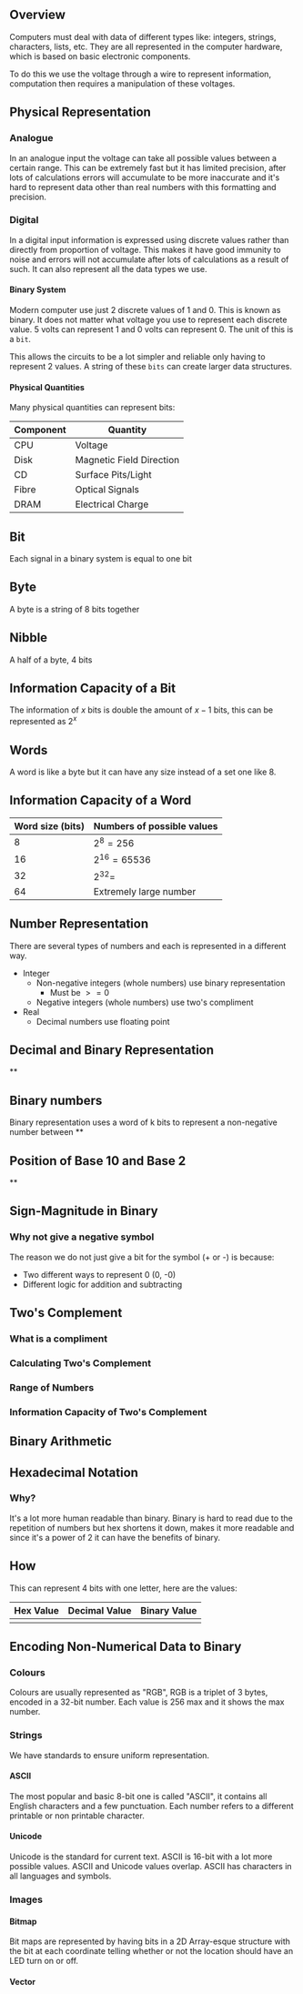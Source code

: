 ## Overview
Computers must deal with data of different types like: integers, strings, characters, lists, etc.
They are all represented in the computer hardware, which is based on basic electronic components.

To do this we use the voltage through a wire to represent information, computation then requires a manipulation of these voltages.
## Physical Representation
### Analogue
In an analogue input the voltage can take all possible values between a certain range.
This can be extremely fast but it has limited precision, after lots of calculations errors will accumulate to be more inaccurate and it's hard to represent data other than real numbers with this formatting and precision.
### Digital
In a digital input information is expressed using discrete values rather than directly from proportion of voltage. This makes it have good immunity to noise and errors will not accumulate after lots of calculations as a result of such. It can also represent all the data types we use.
#### Binary System
Modern computer use just 2 discrete values of 1 and 0. This is known as binary. It does not matter what voltage you use to represent each discrete value. 5 volts can represent 1 and 0 volts can represent 0. The unit of this is a `bit`.

This allows the circuits to be a lot simpler and reliable only having to represent 2 values. A string of these `bits` can create larger data structures.
#### Physical Quantities
Many physical quantities can represent bits:

| Component | Quantity                 |
| --------- | ------------------------ |
| CPU       | Voltage                  |
| Disk      | Magnetic Field Direction |
| CD        | Surface Pits/Light       |
| Fibre     | Optical Signals          |
| DRAM      | Electrical Charge        |
## Bit
Each signal in a binary system is equal to one bit
## Byte
A byte is a string of 8 bits together
## Nibble
A half of a byte, 4 bits
## Information Capacity of a Bit
The information of $x$ bits is double the amount of $x-1$ bits, this can be represented as $2^x$
## Words
A word is like a byte but it can have any size instead of a set one like 8. 
## Information Capacity of a Word
| Word size (bits) | Numbers of possible values |
| ---------------- | -------------------------- |
| 8                | $2^8 = 256$                |
| 16               | $2^{16} =65536$            |
| 32               | $2^{32}=$                  |
| 64               | Extremely large number     |
## Number Representation
There are several types of numbers and each is represented in a different way.
- Integer
	- Non-negative integers (whole numbers) use binary representation
		- Must be $>=0$
	- Negative integers (whole numbers) use two's compliment
- Real
	- Decimal numbers use floating point
## Decimal and Binary Representation
**
## Binary numbers
Binary representation uses a word of k bits to represent a non-negative number between
**
## Position of Base 10 and Base 2
**
## Sign-Magnitude in Binary
### Why not give a negative symbol
The reason we do not just give a bit for the symbol (+ or -) is because:
- Two different ways to represent 0 (0, -0)
- Different logic for addition and subtracting
## Two's Complement
### What is a compliment
### Calculating Two's Complement
### Range of Numbers
### Information Capacity of Two's Complement
## Binary Arithmetic
## Hexadecimal Notation
### Why?
It's a lot more human readable than binary. Binary is hard to read due to the repetition of numbers but hex shortens it down, makes it more readable and since it's a power of 2 it can have the benefits of binary.
## How
This can represent 4 bits with one letter, here are the values:

| Hex Value | Decimal Value | Binary Value |
| --------- | ------------- | ------------ |
|           |               |              |
## Encoding Non-Numerical Data to Binary
### Colours
Colours are usually represented as "RGB", RGB is a triplet of 3 bytes, encoded in a 32-bit number. Each value is 256 max and it shows the max number.
### Strings
We have standards to ensure uniform representation.
#### ASCII
The most popular and basic 8-bit one is called "ASCII", it contains all English characters and a few punctuation. Each number refers to a different printable or non printable character.
#### Unicode
Unicode is the standard for current text. ASCII is 16-bit with a lot more possible values. ASCII and Unicode values overlap. ASCII has characters in all languages and symbols.
### Images
#### Bitmap
Bit maps are represented by having bits in a 2D Array-esque structure with the bit at each coordinate telling whether or not the location should have an LED turn on or off.
#### Vector